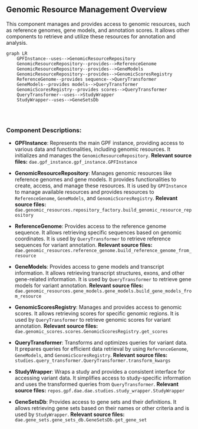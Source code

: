 ## Genomic Resource Management Overview

This component manages and provides access to genomic resources, such as reference genomes, gene models, and annotation scores. It allows other components to retrieve and utilize these resources for annotation and analysis.

```mermaid
graph LR
    GPFInstance--uses-->GenomicResourceRepository
    GenomicResourceRepository--provides-->ReferenceGenome
    GenomicResourceRepository--provides-->GeneModels
    GenomicResourceRepository--provides-->GenomicScoresRegistry
    ReferenceGenome--provides sequence-->QueryTransformer
    GeneModels--provides models-->QueryTransformer
    GenomicScoresRegistry--provides scores-->QueryTransformer
    QueryTransformer--uses-->StudyWrapper
    StudyWrapper--uses-->GeneSetsDb




```

### Component Descriptions:

*   **GPFInstance**: Represents the main GPF instance, providing access to various data and functionalities, including genomic resources. It initializes and manages the `GenomicResourceRepository`. **Relevant source files:** `dae.gpf_instance.gpf_instance.GPFInstance`

*   **GenomicResourceRepository**: Manages genomic resources like reference genomes and gene models. It provides functionalities to create, access, and manage these resources. It is used by `GPFInstance` to manage available resources and provides resources to `ReferenceGenome`, `GeneModels`, and `GenomicScoresRegistry`. **Relevant source files:** `dae.genomic_resources.repository_factory.build_genomic_resource_repository`

*   **ReferenceGenome**: Provides access to the reference genome sequence. It allows retrieving specific sequences based on genomic coordinates. It is used by `QueryTransformer` to retrieve reference sequences for variant annotation. **Relevant source files:** `dae.genomic_resources.reference_genome.build_reference_genome_from_resource`

*   **GeneModels**: Provides access to gene models and transcript information. It allows retrieving transcript structures, exons, and other gene-related information. It is used by `QueryTransformer` to retrieve gene models for variant annotation. **Relevant source files:** `dae.genomic_resources.gene_models.gene_models.build_gene_models_from_resource`

*   **GenomicScoresRegistry**: Manages and provides access to genomic scores. It allows retrieving scores for specific genomic regions. It is used by `QueryTransformer` to retrieve genomic scores for variant annotation. **Relevant source files:** `dae.genomic_scores.scores.GenomicScoresRegistry.get_scores`

*   **QueryTransformer**: Transforms and optimizes queries for variant data. It prepares queries for efficient data retrieval by using `ReferenceGenome`, `GeneModels`, and `GenomicScoresRegistry`. **Relevant source files:** `studies.query_transformer.QueryTransformer.transform_kwargs`

*   **StudyWrapper**: Wraps a study and provides a consistent interface for accessing variant data. It simplifies access to study-specific information and uses the transformed queries from `QueryTransformer`. **Relevant source files:** `repos.gpf.dae.dae.studies.study_wrapper.StudyWrapper`

*   **GeneSetsDb**: Provides access to gene sets and their definitions. It allows retrieving gene sets based on their names or other criteria and is used by `StudyWrapper`. **Relevant source files:** `dae.gene_sets.gene_sets_db.GeneSetsDb.get_gene_set`

